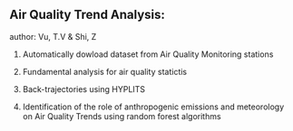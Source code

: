 ## Air Quality Trend Analysis: 
author: Vu, T.V & Shi, Z

01. Automatically dowload dataset from Air Quality Monitoring stations

02. Fundamental analysis for air quality statictis

03. Back-trajectories using HYPLITS

04. Identification of the role of anthropogenic emissions and meteorology on Air Quality Trends using random forest algorithms

